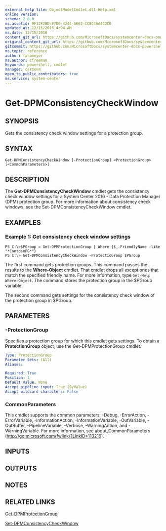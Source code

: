```yaml
---
external help file: ObjectModelCmdlet.dll-Help.xml
online version: 
schema: 2.0.0
ms.assetid: 9F12F2BD-E7D0-4244-A662-CC8C46A4C2C0
updated_at: 12/15/2016 4:04 AM
ms.date: 12/15/2016
content_git_url: https://github.com/MicrosoftDocs/systemcenter-docs-powershell/blob/master/systemcenter-cmdlets/SystemCenter2016/DataProtectionManager/vlatest/Get-DPMConsistencyCheckWindow.md
original_content_git_url: https://github.com/MicrosoftDocs/systemcenter-docs-powershell/blob/master/systemcenter-cmdlets/SystemCenter2016/DataProtectionManager/vlatest/Get-DPMConsistencyCheckWindow.md
gitcommit: https://github.com/MicrosoftDocs/systemcenter-docs-powershell/blob/7df4508c7b907a214e6a8eca76037b06065ef078/systemcenter-cmdlets/SystemCenter2016/DataProtectionManager/vlatest/Get-DPMConsistencyCheckWindow.md
ms.topic: reference
author: tarameyer
ms.author: cfreeman
keywords: powershell, cmdlet
manager: carmonm
open_to_public_contributors: true
ms.service: system-center
---
```


# Get-DPMConsistencyCheckWindow

## SYNOPSIS
Gets the consistency check window settings for a protection group.

## SYNTAX

```
Get-DPMConsistencyCheckWindow [-ProtectionGroup] <ProtectionGroup> [<CommonParameters>]
```

## DESCRIPTION
The **Get-DPMConsistencyCheckWindow** cmdlet gets the consistency check window settings for a System Center 2016 - Data Protection Manager (DPM) protection group.
For more information about consistency check windows, see the Set-DPMConsistencyCheckWindow cmdlet.

## EXAMPLES

### Example 1: Get consistency check window settings
```
PS C:\>$PGroup = Get-DPMProtectionGroup | Where {$_.FriendlyName -like "*ContosoPG*"}
PS C:\> Get-DPMConsistencyCheckWindow -ProtectioGroup $PGroup
```

The first command gets protection groups.
This command passes the results to the **Where-Object** cmdlet.
That cmdlet drops all except ones that match the specified friendly name.
For more information, type `Get-Help Where-Object`.
The command stores the protection group in the $PGroup variable.

The second command gets settings for the consistency check window of the protection group in $PGroup.

## PARAMETERS

### -ProtectionGroup
Specifies a protection group for which this cmdlet gets settings.
To obtain a **ProtectionGroup** object, use the Get-DPMProtectionGroup cmdlet.

```yaml
Type: ProtectionGroup
Parameter Sets: (All)
Aliases: 

Required: True
Position: 1
Default value: None
Accept pipeline input: True (ByValue)
Accept wildcard characters: False
```

### CommonParameters
This cmdlet supports the common parameters: -Debug, -ErrorAction, -ErrorVariable, -InformationAction, -InformationVariable, -OutVariable, -OutBuffer, -PipelineVariable, -Verbose, -WarningAction, and -WarningVariable. For more information, see about_CommonParameters (http://go.microsoft.com/fwlink/?LinkID=113216).

## INPUTS

## OUTPUTS

## NOTES

## RELATED LINKS

[Get-DPMProtectionGroup](xref:SystemCenter2016/DataProtectionManager/vlatest/Get-DPMProtectionGroup.md)

[Set-DPMConsistencyCheckWindow](xref:SystemCenter2016/DataProtectionManager/vlatest/Set-DPMConsistencyCheckWindow.md)


